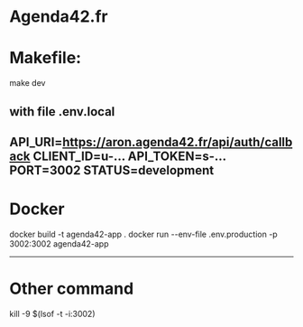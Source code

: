 # Agenda42.fr

# Makefile:

make dev

with file .env.local
------------------------
API_URI=https://aron.agenda42.fr/api/auth/callback
CLIENT_ID=u-...
API_TOKEN=s-...
PORT=3002
STATUS=development
------------------------

# Docker
docker build -t agenda42-app .
docker run --env-file .env.production -p 3002:3002 agenda42-app

----------------

# Other command

kill -9 $(lsof -t -i:3002)
